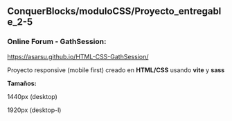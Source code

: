 ## ConquerBlocks/moduloCSS/Proyecto_entregable_2-5
### Online Forum - GathSession:
https://asarsu.github.io/HTML-CSS-GathSession/

Proyecto responsive (mobile first) creado en **HTML/CSS** usando **vite** y **sass**

**Tamaños:**

1440px (desktop)

1920px (desktop-l)


